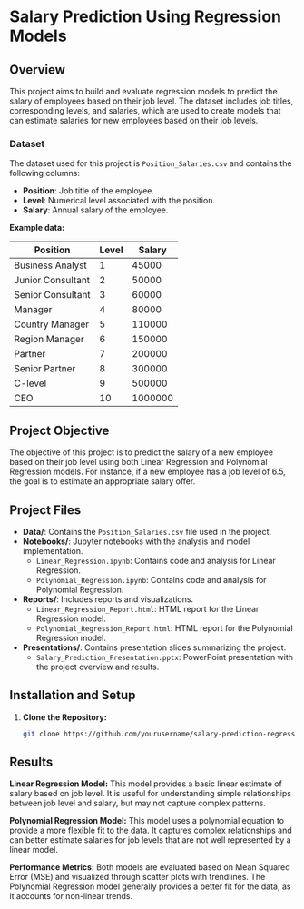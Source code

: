 # Salary Prediction Using Regression Models

## **Overview**

This project aims to build and evaluate regression models to predict the salary of employees based on their job level. The dataset includes job titles, corresponding levels, and salaries, which are used to create models that can estimate salaries for new employees based on their job levels.

### **Dataset**

The dataset used for this project is `Position_Salaries.csv` and contains the following columns:

- **Position**: Job title of the employee.
- **Level**: Numerical level associated with the position.
- **Salary**: Annual salary of the employee.

**Example data:**

| Position         | Level | Salary    |
|------------------|-------|-----------|
| Business Analyst | 1     | 45000     |
| Junior Consultant| 2     | 50000     |
| Senior Consultant| 3     | 60000     |
| Manager          | 4     | 80000     |
| Country Manager  | 5     | 110000    |
| Region Manager   | 6     | 150000    |
| Partner          | 7     | 200000    |
| Senior Partner   | 8     | 300000    |
| C-level          | 9     | 500000    |
| CEO              | 10    | 1000000   |

## **Project Objective**

The objective of this project is to predict the salary of a new employee based on their job level using both Linear Regression and Polynomial Regression models. For instance, if a new employee has a job level of 6.5, the goal is to estimate an appropriate salary offer.

## **Project Files**

- **Data/**: Contains the `Position_Salaries.csv` file used in the project.
- **Notebooks/**: Jupyter notebooks with the analysis and model implementation.
  - `Linear_Regression.ipynb`: Contains code and analysis for Linear Regression.
  - `Polynomial_Regression.ipynb`: Contains code and analysis for Polynomial Regression.
- **Reports/**: Includes reports and visualizations.
  - `Linear_Regression_Report.html`: HTML report for the Linear Regression model.
  - `Polynomial_Regression_Report.html`: HTML report for the Polynomial Regression model.
- **Presentations/**: Contains presentation slides summarizing the project.
  - `Salary_Prediction_Presentation.pptx`: PowerPoint presentation with the project overview and results.

## **Installation and Setup**

1. **Clone the Repository:**
   ```bash
   git clone https://github.com/yourusername/salary-prediction-regression.git

## **Results**

**Linear Regression Model:** This model provides a basic linear estimate of salary based on job level. It is useful for understanding simple relationships between job level and salary, but may not capture complex patterns.

**Polynomial Regression Model:** This model uses a polynomial equation to provide a more flexible fit to the data. It captures complex relationships and can better estimate salaries for job levels that are not well represented by a linear model.

**Performance Metrics:** Both models are evaluated based on Mean Squared Error (MSE) and visualized through scatter plots with trendlines. The Polynomial Regression model generally provides a better fit for the data, as it accounts for non-linear trends.
